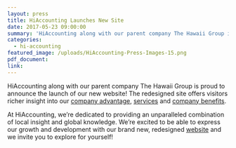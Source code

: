 ```yaml
---
layout: press
title: HiAccounting Launches New Site
date: 2017-05-23 09:00:00
summary: 'HiAccounting along with our parent company The Hawaii Group is proud to announce the launch of our new website! The redesigned site offers visitors richer insight into our company advantage, services and company benefits.At HiAccounting, we’re dedicated to providing an unparalleled combination of local insight and global knowledge. We’re excited'
categories:
  - hi-accounting
featured_image: /uploads/HiAccounting-Press-Images-15.png
pdf_document:
link:
---
```



HiAccounting along with our parent company The Hawaii Group is proud to announce the launch of our new website! The redesigned site offers visitors richer insight into our [company advantage](http://hi-accounting.com/about), [services](http://hi-accounting.com/services) and [company benefits](http://hi-accounting.com/careers).

At HiAccounting, we’re dedicated to providing an unparalleled combination of local insight and global knowledge. We’re excited to be able to express our growth and development with our brand new, redesigned [website](http://hi-accounting.com/) and we invite you to explore for yourself!